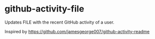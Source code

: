 # github-activity-file

Updates FILE with the recent GitHub activity of a user.

Inspired by https://github.com/jamesgeorge007/github-activity-readme